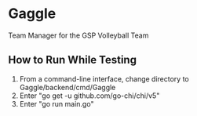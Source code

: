 # Gaggle
Team Manager for the GSP Volleyball Team

## How to Run While Testing
1. From a command-line interface, change directory to Gaggle/backend/cmd/Gaggle
2. Enter "go get -u github.com/go-chi/chi/v5"
3. Enter "go run main.go"
